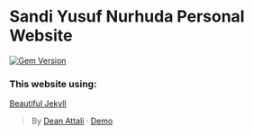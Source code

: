 # Sandi Yusuf Nurhuda Personal Website

[![Gem Version](https://badge.fury.io/rb/beautiful-jekyll-theme.svg)](https://badge.fury.io/rb/beautiful-jekyll-theme)

### This website using:

[Beautiful Jekyll](https://beautifuljekyll.com)
> By [Dean Attali](https://deanattali.com) &middot; [Demo](https://beautifuljekyll.com/)